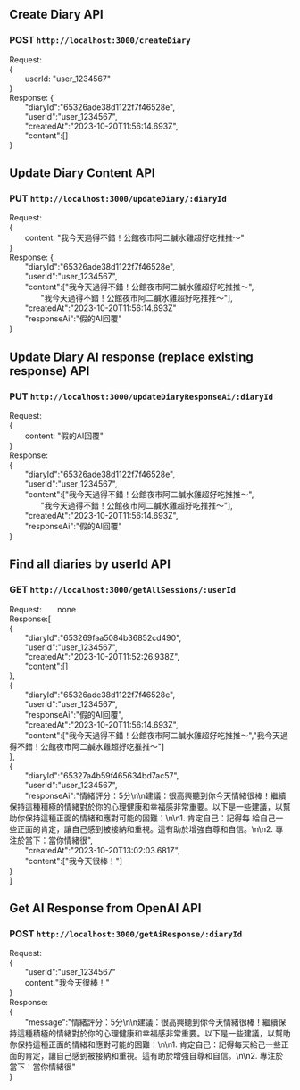 ## Create Diary API ##
### POST `http://localhost:3000/createDiary` ###
Request:   
{        
&emsp;&emsp;userId: "user_1234567"    
}  
Response: {  
&emsp;&emsp;"diaryId":"65326ade38d1122f7f46528e",  
&emsp;&emsp;"userId":"user_1234567",  
&emsp;&emsp;"createdAt":"2023-10-20T11:56:14.693Z",  
&emsp;&emsp;"content":[]  
}

## Update Diary Content API ##
### PUT `http://localhost:3000/updateDiary/:diaryId` ###
Request:       
{          
&emsp;&emsp;content: "我今天過得不錯！公館夜市阿二鹹水雞超好吃推推～"    
}  
Response: {      
&emsp;&emsp;"diaryId":"65326ade38d1122f7f46528e",      
&emsp;&emsp;"userId":"user_1234567",        
&emsp;&emsp;"content":["我今天過得不錯！公館夜市阿二鹹水雞超好吃推推～",      
&emsp;&emsp;&emsp;&emsp;"我今天過得不錯！公館夜市阿二鹹水雞超好吃推推～"],      
&emsp;&emsp;"createdAt":"2023-10-20T11:56:14.693Z"   
&emsp;&emsp;"responseAi":"假的AI回覆"  
}   

## Update Diary AI response (replace existing response) API ##
### PUT `http://localhost:3000/updateDiaryResponseAi/:diaryId` ###
Request:       
{          
&emsp;&emsp;content: "假的AI回覆"    
}  
Response:   
{  
&emsp;&emsp;"diaryId":"65326ade38d1122f7f46528e",  
&emsp;&emsp;"userId":"user_1234567",  
&emsp;&emsp;"content":["我今天過得不錯！公館夜市阿二鹹水雞超好吃推推～",  
&emsp;&emsp;&emsp;&emsp;"我今天過得不錯！公館夜市阿二鹹水雞超好吃推推～"],  
&emsp;&emsp;"createdAt":"2023-10-20T11:56:14.693Z",  
&emsp;&emsp;"responseAi":"假的AI回覆"  
}

## Find all diaries by userId API ##
### GET `http://localhost:3000/getAllSessions/:userId` ###
Request:&emsp;&emsp;none  
Response:[      
{  
&emsp;&emsp;"diaryId":"653269faa5084b36852cd490",  
&emsp;&emsp;"userId":"user_1234567",  
&emsp;&emsp;"createdAt":"2023-10-20T11:52:26.938Z",  
&emsp;&emsp;"content":[]  
},  
{  
&emsp;&emsp;"diaryId":"65326ade38d1122f7f46528e",  
&emsp;&emsp;"userId":"user_1234567",  
&emsp;&emsp;"responseAi":"假的AI回覆",  
&emsp;&emsp;"createdAt":"2023-10-20T11:56:14.693Z",  
&emsp;&emsp;"content":["我今天過得不錯！公館夜市阿二鹹水雞超好吃推推～","我今天過得不錯！公館夜市阿二鹹水雞超好吃推推～"]  
},    
{    
&emsp;&emsp;"diaryId":"65327a4b59f465634bd7ac57",  
&emsp;&emsp;"userId":"user_1234567",    
&emsp;&emsp;"responseAi":"情緒評分：5分\n\n建議：很高興聽到你今天情緒很棒！繼續保持這種積極的情緒對於你的心理健康和幸福感非常重要。以下是一些建議，以幫助你保持這種正面的情緒和應對可能的困難：\n\n1. 肯定自己：記得每
  給自己一些正面的肯定，讓自己感到被接納和重視。這有助於增強自尊和自信。\n\n2. 專注於當下：當你情緒很",  
&emsp;&emsp;"createdAt":"2023-10-20T13:02:03.681Z",   
&emsp;&emsp;"content":["我今天很棒！"]  
}  
]

## Get AI Response from OpenAI API ##
### POST `http://localhost:3000/getAiResponse/:diaryId` ###
Request:       
{          
&emsp;&emsp;"userId":"user_1234567"  
&emsp;&emsp;content:"我今天很棒！"    
}    
Response:  
{  
&emsp;&emsp;"message":"情緒評分：5分\n\n建議：很高興聽到你今天情緒很棒！繼續保持這種積極的情緒對於你的心理健康和幸福感非常重要。以下是一些建議，以幫助你保持這種正面的情緒和應對可能的困難：\n\n1. 肯定自己：記得每天給己一些正面的肯定，讓自己感到被接納和重視。這有助於增強自尊和自信。\n\n2. 專注於當下：當你情緒很"  
}


    
